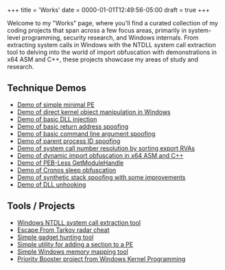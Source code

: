 +++
title = 'Works'
date = 0000-01-01T12:49:56-05:00
draft = true
+++

Welcome to my "Works" page, where you'll find a curated collection of my coding projects that span across a few focus areas, primarily in system-level programming, security research, and Windows internals. From extracting system calls in Windows with the NTDLL system call extraction tool to delving into the world of import obfuscation with demonstrations in x64 ASM and C++, these projects showcase my areas of study and research.

## Technique Demos

- [Demo of simple minimal PE](https://github.com/joshfinley/minpe)
- [Demo of direct kernel object manipulation in Windows](https://github.com/joshfinley/DKOM_Demo)
- [Demo of basic DLL injection](https://github.com/joshfinley/ManualInject)
- [Demo of basic return address spoofing](https://github.com/joshfinley/ReturnAddressSpoofDemo)
- [Demo of basic command line argument spoofing](https://github.com/joshfinley/CommandLineArgumentTamperingDemo)
- [Demo of parent process ID spoofing](https://github.com/joshfinley/ParentProcessSpoofDemo)
- [Demo of system call number resolution by sorting export RVAs](https://github.com/joshfinley/SyscallResolutionViaRvaDemo)
- [Demo of dynamic import obfuscation in x64 ASM and C++](https://github.com/joshfinley/Not-A-Virus.Win64.ImportObfuscation)
- [Demo of PEB-Less GetModuleHandle](https://github.com/joshfinley/PeblessGetModuleHandle)
- [Demo of Cronos sleep obfuscation](https://github.com/joshfinley/SleepObfuscationTimerDemo)
- [Demo of synthetic stack spoofing with some improvements](https://github.com/joshfinley/SyntheticStackSpoofDemo)
- [Demo of DLL unhooking](https://github.com/joshfinley/UnhookDemo)

## Tools / Projects
- [Windows NTDLL system call extraction tool](https://github.com/joshfinley/SyscallDumper)
- [Escape From Tarkov radar cheat](https://github.com/joshfinley/radkov)
- [Simple gadget hunting tool](https://github.com/joshfinley/WinGadgetHunter)
- [Simple utility for adding a section to a PE](https://github.com/joshfinley/addsec)
- [Simple Windows memory mapping tool](https://github.com/joshfinley/memscan)
- [Priority Booster project from Windows Kernel Programming](https://github.com/joshfinley/PriorityBooster)
